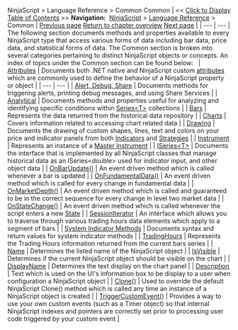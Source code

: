 ﻿
NinjaScript \> Language Reference \> Common
Common
| \<\< [Click to Display Table of Contents](common.md) \>\> **Navigation:**     [NinjaScript](ninjascript.md) \> [Language Reference](language_reference_wip.md) \> Common | [Previous page](alphabetical_reference.md) [Return to chapter overview](language_reference_wip.md) [Next page](adddataseries.md) |
| --- | --- |
The following section documents methods and properties available to every NinjaScript type that access various forms of data including bar data, price data, and statistical forms of data. The Common section is broken into several categories pertaining to distinct NinjaScript objects or concepts. An index of topics under the Common section can be found below:
 
| [Attributes](attributes.md) | Documents both .NET native and NinjaScript custom [attributes](https://msdn.microsoft.com/en-us/library/5x6cd29c(v=vs.110).aspx) which are commonly used to define the behavior of a NinjaScript property or object |
| --- | --- |
| [Alert, Debug, Share](alert__debugging_and_sharing.md) | Documents methods for triggering alerts, printing debug messages, and using Share Services |
| [Analytical](market_data.md) | Documents methods and properties useful for analyzing and identifying specific conditions within [Series\<T\>](seriest.md) collections |
| [Bars](bars.md) | Represents the data returned from the historical data repository |
| [Charts](chart.md) | Covers information related to accessing chart related data |
| [Drawing](drawing.md) | Documents the drawing of custom shapes, lines, text and colors on your price and indicator panels from both [Indicators](indicator.md) and [Strategies](strategy.md) |
| [Instrument](instrument.md) | Represents an instance of a [Master Instrument](masterinstrument.md) |
| [ISeries\<T\>](iseriest.md) | Documents the interface that is implemented by all NinjaScript classes that manage historical data as an ISeries\<double\> used for indicator input, and other object data |
| [OnBarUpdate()](onbarupdate.md) | An event driven method which is called whenever a bar is updated |
| [OnFundamentalData()](onfundamentaldata.md) | An event driven method which is called for every change in fundamental data |
| [OnMarketDepth()](onmarketdepth.md) | An event driven method which is called and guaranteed to be in the correct sequence for every change in level two market data |
| [OnStateChange()](onstatechange.md) | An event driven method which is called whenever the script enters a new [State](state.md) |
| [SessionIterator](sessioniterator.md) | An interface which allows you to traverse through various trading hours data elements which apply to a segment of bars |
| [System Indicator Methods](indicators.md) | Documents syntax and return values for system indicator methods |
| [TradingHours](tradinghours.md) | Represents the Trading Hours information returned from the current bars series |
| [Name](name.md) | Determines the listed name of the NinjaScript object |
| [IsVisible](isvisible.md) | Determines if the current NinjaScript object should be visible on the chart |
| [DisplayName](indicator_displayname.md) | Determines the text display on the chart panel |
| [Description](description.md) | Text which is used on the UI's information box to be display to a user when configuration a NinjaScript object |
| [Clone()](clone.md) | Used to override the default NinjaScript Clone() method which is called any time an instance of a NinjaScript object is created |
| [TriggerCustomEvent()](triggercustomevent.md) | Provides a way to use your own custom events (such as a Timer object) so that internal NinjaScript indexes and pointers are correctly set prior to processing user code triggered by your custom event |

